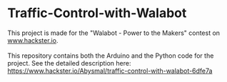 # Traffic-Control-with-Walabot

This project is made for the "Walabot - Power to the Makers" contest on www.hackster.io.
<br>
<br>
This repository contains both the Arduino and the Python code for the project. See the detailed description here:
<br>
https://www.hackster.io/Abysmal/traffic-control-with-walabot-6dfe7a
